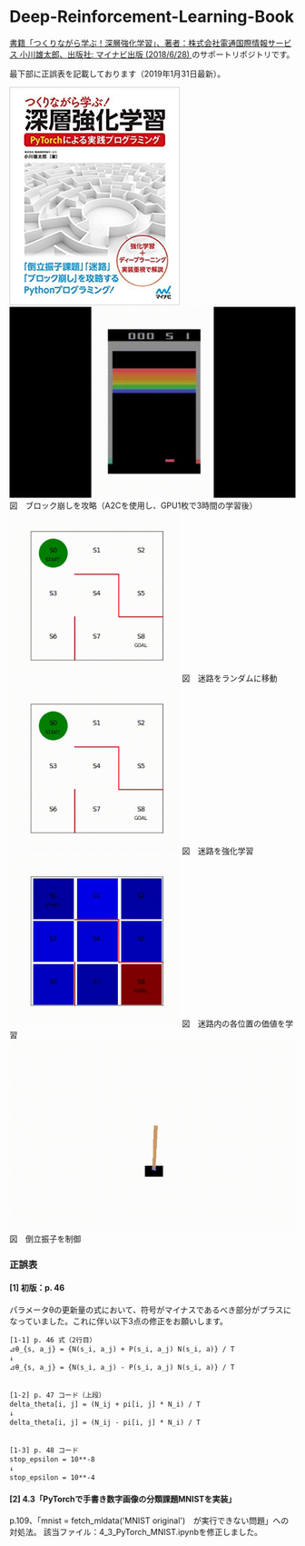 # Deep-Reinforcement-Learning-Book
[書籍「つくりながら学ぶ！深層強化学習」、著者：株式会社電通国際情報サービス 小川雄太郎、出版社: マイナビ出版 (2018/6/28) ](https://www.amazon.co.jp/%E3%81%A4%E3%81%8F%E3%82%8A%E3%81%AA%E3%81%8C%E3%82%89%E5%AD%A6%E3%81%B6-%E6%B7%B1%E5%B1%A4%E5%BC%B7%E5%8C%96%E5%AD%A6%E7%BF%92-PyTorch%E3%81%AB%E3%82%88%E3%82%8B%E5%AE%9F%E8%B7%B5%E3%83%97%E3%83%AD%E3%82%B0%E3%83%A9%E3%83%9F%E3%83%B3%E3%82%B0-%E6%A0%AA%E5%BC%8F%E4%BC%9A%E7%A4%BE%E9%9B%BB%E9%80%9A%E5%9B%BD%E9%9A%9B%E6%83%85%E5%A0%B1%E3%82%B5%E3%83%BC%E3%83%93%E3%82%B9-%E5%B0%8F%E5%B7%9D%E9%9B%84%E5%A4%AA%E9%83%8E/dp/4839965625)のサポートリポジトリです。


最下部に正誤表を記載しております（2019年1月31日最新）。



<img src="./movies/book.jpg" width="300px">

<img src="./movies/7_breakout.gif" width="600px">
図　ブロック崩しを攻略（A2Cを使用し、GPU1枚で3時間の学習後）

<img src="./movies/2_2_maze_random.gif" width="300px">
図　迷路をランダムに移動

<img src="./movies/2_3_maze_reinforce.gif" width="300px">
図　迷路を強化学習

<img src="./movies/2_5_maze_state_value.gif" width="300px">
図　迷路内の各位置の価値を学習

<img src="./movies/3_4_cartpole_q_learning.gif" width="600px">
図　倒立振子を制御


### 正誤表

#### [1] 初版：p. 46

パラメータθの更新量の式において、符号がマイナスであるべき部分がプラスになっていました。これに伴い以下3点の修正をお願いします。

```
[1-1] p. 46 式（2行目）
⊿θ_{s, a_j} = {N(s_i, a_j) + P(s_i, a_j) N(s_i, a)} / T
↓
⊿θ_{s, a_j} = {N(s_i, a_j) - P(s_i, a_j) N(s_i, a)} / T


[1-2] p. 47 コード（上段）
delta_theta[i, j] = (N_ij + pi[i, j] * N_i) / T
↓
delta_theta[i, j] = (N_ij - pi[i, j] * N_i) / T


[1-3] p. 48 コード
stop_epsilon = 10**-8
↓
stop_epsilon = 10**-4
```

#### [2] 4.3「PyTorchで手書き数字画像の分類課題MNISTを実装」
p.109、「mnist = fetch_mldata('MNIST original')　が実行できない問題」への対処法。
該当ファイル：4_3_PyTorch_MNIST.ipynbを修正しました。


